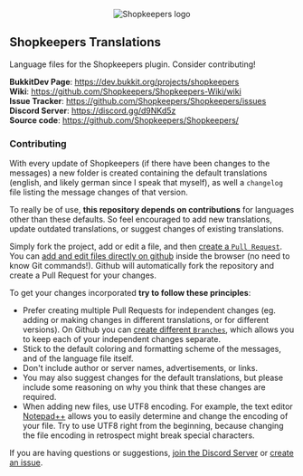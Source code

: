 <p align="center">
  <img src="https://github.com/Shopkeepers/Shopkeepers-Wiki/wiki/images/logos/shopkeepers_logo_small_with_text.png?raw=true" alt="Shopkeepers logo"/>
</p>

## Shopkeepers Translations

Language files for the Shopkeepers plugin. Consider contributing!

**BukkitDev Page**: https://dev.bukkit.org/projects/shopkeepers  
**Wiki**: https://github.com/Shopkeepers/Shopkeepers-Wiki/wiki  
**Issue Tracker**: https://github.com/Shopkeepers/Shopkeepers/issues  
**Discord Server**: https://discord.gg/d9NKd5z  
**Source code**: https://github.com/Shopkeepers/Shopkeepers/  

### Contributing

With every update of Shopkeepers (if there have been changes to the messages) a new folder is created containing the default translations (english, and likely german since I speak that myself), as well a `changelog` file listing the message changes of that version.

To really be of use, **this repository depends on contributions** for languages other than these defaults. So feel encouraged to add new translations, update outdated translations, or suggest changes of existing translations.

Simply fork the project, add or edit a file, and then [create a `Pull Request`](https://help.github.com/en/articles/creating-a-pull-request-from-a-fork). You can [add and edit files directly on github](https://help.github.com/en/articles/managing-files-on-github) inside the browser (no need to know Git commands!). Github will automatically fork the repository and create a Pull Request for your changes.

To get your changes incorporated **try to follow these principles**:
* Prefer creating multiple Pull Requests for independent changes (eg. adding or making changes in different translations, or for different versions). On Github you can [create different `Branches`](https://help.github.com/en/articles/creating-and-deleting-branches-within-your-repository), which allows you to keep each of your independent changes separate.
* Stick to the default coloring and formatting scheme of the messages, and of the language file itself.
* Don't include author or server names, advertisements, or links.
* You may also suggest changes for the default translations, but please include some reasoning on why you think that these changes are required.
* When adding new files, use UTF8 encoding. For example, the text editor [Notepad++](https://notepad-plus-plus.org/) allows you to easily determine and change the encoding of your file. Try to use UTF8 right from the beginning, because changing the file encoding in retrospect might break special characters.

If you are having questions or suggestions, [join the Discord Server](https://discord.gg/d9NKd5z) or [create an issue](https://github.com/Shopkeepers/Translations/issues/new).
